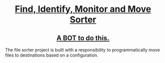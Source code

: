 <h1><center><u>Find, Identify, Monitor and Move Sorter</u></center></h1>
<h2><center><u>A BOT to do this.</u></center></h2>
<section>
The file sorter project is built with a responsibility to programmatically move files to destinations
based on a configuration.
</section>
